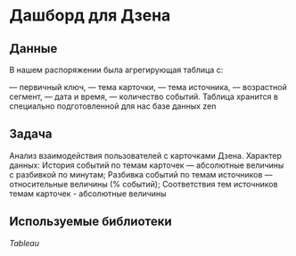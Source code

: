 # Дашборд для Дзена


## Данные

В нашем распоряжении была агрегирующая таблица с:

— первичный ключ,
— тема карточки,
— тема источника,
— возрастной сегмент,
— дата и время,
— количество событий.
Таблица хранится в специально подготовленной для нас базе данных zen

## Задача

Анализ взаимодействия пользователей с карточками Дзена.
Характер данных:
История событий по темам карточек — абсолютные величины с разбивкой по минутам;
Разбивка событий по темам источников — относительные величины (% событий);
Соответствия тем источников темам карточек - абсолютные величины

## Используемые библиотеки
*Tableau*


